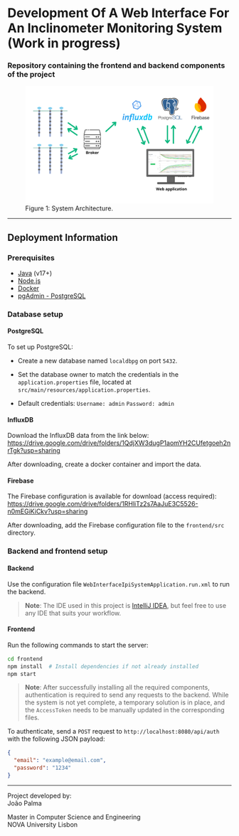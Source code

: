 # Development Of A Web Interface For An Inclinometer Monitoring System (Work in progress)
### Repository containing the frontend and backend components of the project

<figure>
  <img src="./frontend/public/Sistema.png" alt="Project Screenshot" width="650"/>
  <figcaption>Figure 1: System Architecture.</figcaption>
</figure>

--------
## Deployment Information

### Prerequisites

- [Java](https://www.oracle.com/java/technologies/javase/jdk17-archive-downloads.html) (v17+)
- [Node.js](https://nodejs.org/)
- [Docker](https://www.docker.com/)
- [pgAdmin - PostgreSQL](https://www.pgadmin.org/)

### Database setup

#### PostgreSQL

To set up PostgreSQL:

- Create a new database named `localdbpg` on port `5432`.

- Set the database owner to match the credentials in the `application.properties` file, located at `src/main/resources/application.properties`.

- Default credentials:
  `Username: admin`
  `Password: admin`
#### InfluxDB
Download the InfluxDB data from the link below:
https://drive.google.com/drive/folders/1QdjXW3dugP1aomYH2CUfetgoeh2nrTgk?usp=sharing

After downloading, create a docker container and import the data.

#### Firebase
The Firebase configuration is available for download (access required):
https://drive.google.com/drive/folders/1RHliTz2s7AaJuE3C5526-n0mEGiKiCkv?usp=sharing

After downloading, add the Firebase configuration file to the `frontend/src` directory.

### Backend and frontend setup

#### Backend

Use the configuration file `WebInterfaceIpiSystemApplication.run.xml` to run the backend.

> **Note**: The IDE used in this project is [IntelliJ IDEA](https://www.jetbrains.com/idea/), but feel free to use any IDE that suits your workflow.

#### Frontend

Run the following commands to start the server:
```bash
cd frontend
npm install  # Install dependencies if not already installed
npm start
```

> **Note**: After successfully installing all the required components, authentication is required to send any requests to the backend.
While the system is not yet complete, a temporary solution is in place, and the `AccessToken` needs to be manually updated in the corresponding files.
> 
To authenticate, send a `POST` request to `http://localhost:8080/api/auth` with the following JSON payload:

```json
{
  "email": "example@email.com",
  "password": "1234"
}
```

--------
Project developed by:  
João Palma  

Master in Computer Science and Engineering  
NOVA University Lisbon
